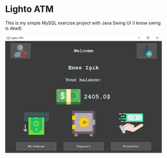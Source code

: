 # Lighto ATM
This is my simple MySQL exercise project with Java Swing UI
(I know swing is dead)

<img src="https://raw.githubusercontent.com/isikenes/lightoatm/main/ss.png">
